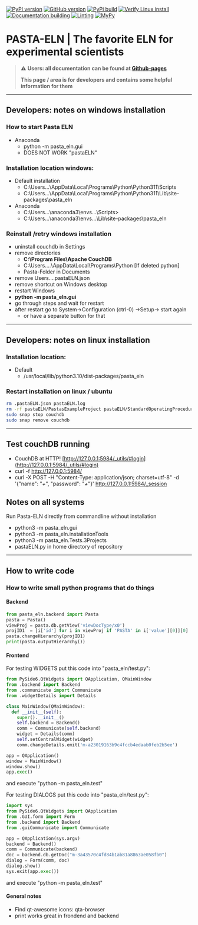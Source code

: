 
[![PyPI version](https://badge.fury.io/py/pasta-eln.svg)](https://badge.fury.io/py/pasta-eln)
[![GitHub version](https://badge.fury.io/gh/PASTA-ELN%2Fpasta-eln.svg)](https://badge.fury.io/gh/PASTA-ELN%2Fpasta-eln)
[![PyPi build](https://github.com/PASTA-ELN/pasta-eln/actions/workflows/pypi.yml/badge.svg)](https://github.com/PASTA-ELN/pasta-eln/actions/workflows/pypi.yml)
[![Verify Linux install](https://github.com/PASTA-ELN/pasta-eln/actions/workflows/installLinux.yml/badge.svg)](https://github.com/PASTA-ELN/pasta-eln/actions/workflows/installLinux.yml)
[![Documentation building](https://github.com/PASTA-ELN/pasta-eln/actions/workflows/docbuild.yml/badge.svg)](https://github.com/PASTA-ELN/pasta-eln/actions/workflows/docbuild.yml)
[![Linting](https://github.com/PASTA-ELN/pasta-eln/actions/workflows/pylint.yml/badge.svg)](https://github.com/PASTA-ELN/pasta-eln/actions/workflows/pylint.yml)
[![MyPy](https://github.com/PASTA-ELN/pasta-eln/actions/workflows/mypy.yml/badge.svg)](https://github.com/PASTA-ELN/pasta-eln/actions/workflows/mypy.yml)

# PASTA-ELN | The favorite ELN for experimental scientists

> :warning: **Users: all documentation can be found at [Github-pages](https://pasta-eln.github.io/pasta-eln/)**
>
> **This page / area is for developers and contains some helpful information for them**

---

## Developers: notes on windows installation

### How to start Pasta ELN
- Anaconda
  - python -m pasta_eln.gui
  - DOES NOT WORK "pastaELN"

### Installation location windows:
- Default installation
  - C:\Users\...\AppData\Local\Programs\Python\Python311\Scripts
  - C:\Users\...\AppData\Local\Programs\Python\Python311\Lib\site-packages\pasta_eln
- Anaconda
  - C:\Users\...\anaconda3\envs\...\Scripts>
  - C:\Users\...\anaconda3\envs\...\Lib\site-packages\pasta_eln

### Reinstall /retry windows installation
- uninstall couchdb in Settings
- remove directories
  - **C:\Program Files\Apache CouchDB**
  - C:\Users\....\AppData\Local\Programs\Python [If deleted python]
  - Pasta-Folder in Documents
- remove Users\...\.pastaELN.json
- remove shortcut on Windows desktop
- restart Windows
- **python -m pasta_eln.gui**
- go through steps and wait for restart
- after restart go to System->Configuration (ctrl-0) ->Setup-> start again
  - or have a separate button for that

---

## Developers: notes on linux installation
### Installation location:
- Default
  - /usr/local/lib/python3.10/dist-packages/pasta_eln

### Restart installation on linux / ubuntu
``` bash
rm .pastaELN.json pastaELN.log
rm -rf pastaELN/PastasExampleProject pastaELN/StandardOperatingProcedures
sudo snap stop couchdb
sudo snap remove couchdb
```

---
## Test couchDB running
- CouchDB at HTTP! [http://127.0.0.1:5984/_utils/#login](http://127.0.0.1:5984/_utils/#login)
- curl -f http://127.0.0.1:5984/
- curl -X POST -H "Content-Type: application/json; charset=utf-8" -d '{"name": "*+*", "password": "*+*"}' http://127.0.0.1:5984/_session


## Notes on all systems
Run Pasta-ELN directly from commandline without installation
- python3 -m pasta_eln.gui
- python3 -m pasta_eln.installationTools
- python3 -m pasta_eln.Tests.3Projects
- pastaELN.py in home directory of repository

---

## How to write code
### How to write small python programs that do things
#### Backend
``` Python
from pasta_eln.backend import Pasta
pasta = Pasta()
viewProj = pasta.db.getView('viewDocType/x0')
projID1  = [i['id'] for i in viewProj if 'PASTA' in i['value'][0]][0]
pasta.changeHierarchy(projID1)
print(pasta.outputHierarchy())
```

#### Frontend
For testing WIDGETS put this code into "pasta_eln/test.py":
``` Python
from PySide6.QtWidgets import QApplication, QMainWindow
from .backend import Backend
from .communicate import Communicate
from .widgetDetails import Details

class MainWindow(QMainWindow):
  def __init__(self):
    super().__init__()
    self.backend = Backend()
    comm = Communicate(self.backend)
    widget = Details(comm)
    self.setCentralWidget(widget)
    comm.changeDetails.emit('m-a23019163b9c4fccb4edaab0feb2b5ee')

app = QApplication()
window = MainWindow()
window.show()
app.exec()
```
and execute "python -m pasta_eln.test"

For testing DIALOGS put this code into "pasta_eln/test.py":
``` Python
import sys
from PySide6.QtWidgets import QApplication
from .GUI.form import Form
from .backend import Backend
from .guiCommunicate import Communicate

app = QApplication(sys.argv)
backend = Backend()
comm = Communicate(backend)
doc = backend.db.getDoc("m-3a43570c4fd84b1ab81a8863ae058fb0")
dialog = Form(comm, doc)
dialog.show()
sys.exit(app.exec())
```
and execute "python -m pasta_eln.test"

#### General notes
- Find qt-awesome icons: qta-browser
- print works great in frondend and backend
